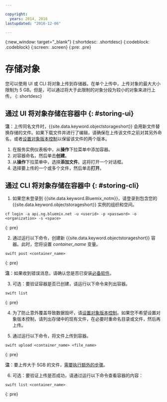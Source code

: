 ```yaml
---

copyright:
  years: 2014, 2016
lastupdated: "2016-12-06"

---
```

{:new_window: target="_blank"}
{:shortdesc: .shortdesc}
{:codeblock: .codeblock}
{:screen: .screen}
{:pre: .pre}

# 存储对象

您可以使用 UI 或 CLI 将对象上传到存储器。在单个上传中，上传对象的最大大小限制为 5 GB。但是，可以通过将大于此限制的对象分段为较小的对象来进行上传。
{: shortdesc}


## 通过 UI 将对象存储在容器中 {: #storing-ui}

**注**：上传同名文件时，{{site.data.keyword.objectstorageshort}} 会用新文件替换存储的文件。如果下载文件并进行了编辑，请确保在上传该文件之前对其另外命名，或者[设置对象版本控制](/docs/services/ObjectStorage/os_versioning.html)以保留该文件的两个版本。


1. 在服务实例仪表板中，从**操作**下拉菜单中添加容器。
2. 对容器命名，然后单击**创建**。
3. 从**操作**下拉菜单中，选择**添加文件**。这将打开一个对话框。
4. 选择要上传的一个或多个文件，然后单击**打开**。



## 通过 CLI 将对象存储在容器中 {: #storing-cli}

1. 如果您未登录到 {{site.data.keyword.Bluemix_notm}}，请登录到包含您的 {{site.data.keyword.objectstorageshort}} 实例的组织和空间。

  ```
  cf login -a api.ng.bluemix.net -u <userid> -p <password> -o <organization> -s <space>
  ```
  {: pre}

2. 通过运行以下命令，创建新 {{site.data.keyword.objectstorageshort}} 容器。此时，您将设置 *container_name* 变量。

  ```
swift post <container_name>
```
  {: pre}

**注**：如果收到错误消息，请确认您是否已安装[必备软件](/docs/services/ObjectStorage/os_configuring.html#install-swift-client)。

3. 可选：要验证容器是否已创建，请运行以下命令来列出容器。

  ```
swift list
```
  {: pre}

4. 为了防止意外覆盖导致数据毁坏，请[设置对象版本控制](/docs/services/ObjectStorage/os_versioning.html)。如果您不希望设置对象版本控制，请列出存储中的现有文件，在必要时重命名目录或文件，然后再上传。

5. 通过运行以下命令，将文件上传到容器。

  ```
swift upload <container_name> <file_name>
```
  {: pre}

  **注**：要上传大于 5GB 的文件，[需要执行额外的步骤](/docs/services/ObjectStorage/os_large_files.html)。

6. 可选：要验证上传是否成功，请通过运行以下命令查看容器的内容：

  ```
swift list <container_name>
```
  {: pre}

